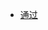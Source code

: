- [通过 <datalist> 可以为 <input> 定义一个数据列表，实现类似 React Select 的下拉选择和过滤功能](https://twitter.com/novoreorx/status/1658531596818063361)